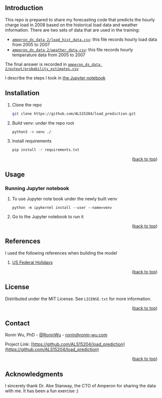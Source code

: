 <!-- Improved compatibility of back to top link: See: https://github.com/othneildrew/Best-README-Template/pull/73 -->
<a name="readme-top"></a>
<!--
*** Thanks for checking out the Best-README-Template. If you have a suggestion
*** that would make this better, please fork the repo and create a pull request
*** or simply open an issue with the tag "enhancement".
*** Don't forget to give the project a star!
*** Thanks again! Now go create something AMAZING! :D
-->

<!-- INTRODUCTION -->
## Introduction

This repo is prepared to share my forecasting code that predicts the hourly charge load in 2008 based on the historical 
load data and weather information. There are two sets of data that are used in the training:

* [`amperon_ds_data 2/load_hist_data.csv`](https://github.com/ALS15204/load_prediction/blob/5111d96c70d7c4626abe54509d162777ac59d33f/amperon_ds_data%202/load_hist_data.csv): this file records hourly load data from 2005 to 2007
* [`amperon_ds_data 2/weather_data.csv`](https://github.com/ALS15204/load_prediction/blob/5111d96c70d7c4626abe54509d162777ac59d33f/amperon_ds_data%202/weather_data.csv): this file records hourly temperature data from 2005 to 2007

The final answer is recorded in [`amperon_ds_data 2/output/probability_estimates.csv`](https://github.com/ALS15204/load_prediction/blob/5111d96c70d7c4626abe54509d162777ac59d33f/amperon_ds_data%202/output/probability_estimates.csv)

I describe the steps I took in [the Jupyter notebook](https://github.com/ALS15204/load_prediction/blob/5111d96c70d7c4626abe54509d162777ac59d33f/notebook/load_prediction.ipynb)

<!-- INSTALLATION -->
## Installation

1. Clone the repo
   ```sh
   git clone https://github.com/ALS15204/load_prediction.git
   ```
2. Build venv: under the repo root
   ```sh
   python3 -m venv ./
   ```
3. Install requirements
   ```sh
   pip install -r requirements.txt
   ```

<p align="right">(<a href="#readme-top">back to top</a>)</p>



<!-- USAGE -->
## Usage

### Running Jupyter notebook
1.  To use Jupyter note book under the newly built venv
    ```shell
    python -m ipykernel install --user --name=venv
    ```
2. Go to the Jupyter notebook to run it

<p align="right">(<a href="#readme-top">back to top</a>)</p>


<!-- REFERENCES -->
## References

I used the following references when building the model 
1. [US Federal Holidays](https://www.timeanddate.com/holidays/us/)

<p align="right">(<a href="#readme-top">back to top</a>)</p>



<!-- LICENSE -->
## License

Distributed under the MIT License. See `LICENSE.txt` for more information.

<p align="right">(<a href="#readme-top">back to top</a>)</p>



<!-- CONTACT -->
## Contact

Ronin Wu, PhD - [@RoninWu](https://twitter.com/RoninWu) - ronin@ronin-wu.com

Project Link: [https://github.com/ALS15204/load_prediction](https://github.com/ALS15204/load_prediction)

<p align="right">(<a href="#readme-top">back to top</a>)</p>



<!-- ACKNOWLEDGMENTS -->
## Acknowledgments

I sincerely thank Dr. Abe Stanway, the CTO of Amperon for sharing the data with me. It has been a fun exercise :)